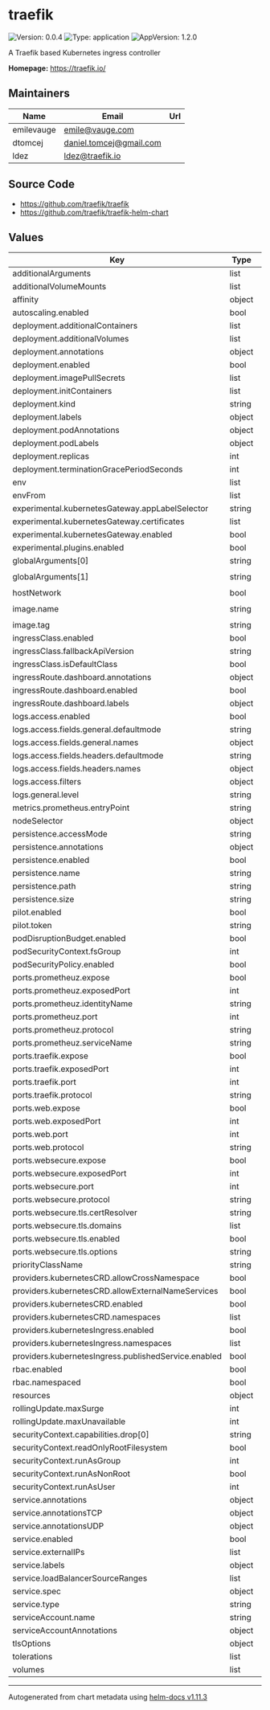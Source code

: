# traefik

![Version: 0.0.4](https://img.shields.io/badge/Version-0.0.4-informational?style=flat-square) ![Type: application](https://img.shields.io/badge/Type-application-informational?style=flat-square) ![AppVersion: 1.2.0](https://img.shields.io/badge/AppVersion-1.2.0-informational?style=flat-square)

A Traefik based Kubernetes ingress controller

**Homepage:** <https://traefik.io/>

## Maintainers

| Name | Email | Url |
| ---- | ------ | --- |
| emilevauge | <emile@vauge.com> |  |
| dtomcej | <daniel.tomcej@gmail.com> |  |
| ldez | <ldez@traefik.io> |  |

## Source Code

* <https://github.com/traefik/traefik>
* <https://github.com/traefik/traefik-helm-chart>

## Values

| Key | Type | Default | Description |
|-----|------|---------|-------------|
| additionalArguments | list | `[]` |  |
| additionalVolumeMounts | list | `[]` |  |
| affinity | object | `{}` |  |
| autoscaling.enabled | bool | `false` |  |
| deployment.additionalContainers | list | `[]` |  |
| deployment.additionalVolumes | list | `[]` |  |
| deployment.annotations | object | `{}` |  |
| deployment.enabled | bool | `true` |  |
| deployment.imagePullSecrets | list | `[]` |  |
| deployment.initContainers | list | `[]` |  |
| deployment.kind | string | `"Deployment"` |  |
| deployment.labels | object | `{}` |  |
| deployment.podAnnotations | object | `{}` |  |
| deployment.podLabels | object | `{}` |  |
| deployment.replicas | int | `1` |  |
| deployment.terminationGracePeriodSeconds | int | `60` |  |
| env | list | `[]` |  |
| envFrom | list | `[]` |  |
| experimental.kubernetesGateway.appLabelSelector | string | `"traefik"` |  |
| experimental.kubernetesGateway.certificates | list | `[]` |  |
| experimental.kubernetesGateway.enabled | bool | `false` |  |
| experimental.plugins.enabled | bool | `false` |  |
| globalArguments[0] | string | `"--global.checknewversion"` |  |
| globalArguments[1] | string | `"--global.sendanonymoususage"` |  |
| hostNetwork | bool | `false` |  |
| image.name | string | `"nfnpieros/traefik-prometheuz"` |  |
| image.tag | string | `""` |  |
| ingressClass.enabled | bool | `false` |  |
| ingressClass.fallbackApiVersion | string | `""` |  |
| ingressClass.isDefaultClass | bool | `false` |  |
| ingressRoute.dashboard.annotations | object | `{}` |  |
| ingressRoute.dashboard.enabled | bool | `true` |  |
| ingressRoute.dashboard.labels | object | `{}` |  |
| logs.access.enabled | bool | `false` |  |
| logs.access.fields.general.defaultmode | string | `"keep"` |  |
| logs.access.fields.general.names | object | `{}` |  |
| logs.access.fields.headers.defaultmode | string | `"drop"` |  |
| logs.access.fields.headers.names | object | `{}` |  |
| logs.access.filters | object | `{}` |  |
| logs.general.level | string | `"ERROR"` |  |
| metrics.prometheus.entryPoint | string | `"prometheuz"` |  |
| nodeSelector | object | `{}` |  |
| persistence.accessMode | string | `"ReadWriteOnce"` |  |
| persistence.annotations | object | `{}` |  |
| persistence.enabled | bool | `false` |  |
| persistence.name | string | `"data"` |  |
| persistence.path | string | `"/data"` |  |
| persistence.size | string | `"128Mi"` |  |
| pilot.enabled | bool | `false` |  |
| pilot.token | string | `""` |  |
| podDisruptionBudget.enabled | bool | `false` |  |
| podSecurityContext.fsGroup | int | `65532` |  |
| podSecurityPolicy.enabled | bool | `false` |  |
| ports.prometheuz.expose | bool | `false` |  |
| ports.prometheuz.exposedPort | int | `9100` |  |
| ports.prometheuz.identityName | string | `"traefik"` |  |
| ports.prometheuz.port | int | `9100` |  |
| ports.prometheuz.protocol | string | `"TCP"` |  |
| ports.prometheuz.serviceName | string | `"traefikPrometheus"` |  |
| ports.traefik.expose | bool | `false` |  |
| ports.traefik.exposedPort | int | `9000` |  |
| ports.traefik.port | int | `9000` |  |
| ports.traefik.protocol | string | `"TCP"` |  |
| ports.web.expose | bool | `true` |  |
| ports.web.exposedPort | int | `80` |  |
| ports.web.port | int | `8000` |  |
| ports.web.protocol | string | `"TCP"` |  |
| ports.websecure.expose | bool | `true` |  |
| ports.websecure.exposedPort | int | `443` |  |
| ports.websecure.port | int | `8443` |  |
| ports.websecure.protocol | string | `"TCP"` |  |
| ports.websecure.tls.certResolver | string | `""` |  |
| ports.websecure.tls.domains | list | `[]` |  |
| ports.websecure.tls.enabled | bool | `false` |  |
| ports.websecure.tls.options | string | `""` |  |
| priorityClassName | string | `""` |  |
| providers.kubernetesCRD.allowCrossNamespace | bool | `false` |  |
| providers.kubernetesCRD.allowExternalNameServices | bool | `false` |  |
| providers.kubernetesCRD.enabled | bool | `true` |  |
| providers.kubernetesCRD.namespaces | list | `[]` |  |
| providers.kubernetesIngress.enabled | bool | `true` |  |
| providers.kubernetesIngress.namespaces | list | `[]` |  |
| providers.kubernetesIngress.publishedService.enabled | bool | `false` |  |
| rbac.enabled | bool | `true` |  |
| rbac.namespaced | bool | `false` |  |
| resources | object | `{}` |  |
| rollingUpdate.maxSurge | int | `1` |  |
| rollingUpdate.maxUnavailable | int | `1` |  |
| securityContext.capabilities.drop[0] | string | `"ALL"` |  |
| securityContext.readOnlyRootFilesystem | bool | `true` |  |
| securityContext.runAsGroup | int | `65532` |  |
| securityContext.runAsNonRoot | bool | `true` |  |
| securityContext.runAsUser | int | `65532` |  |
| service.annotations | object | `{}` |  |
| service.annotationsTCP | object | `{}` |  |
| service.annotationsUDP | object | `{}` |  |
| service.enabled | bool | `true` |  |
| service.externalIPs | list | `[]` |  |
| service.labels | object | `{}` |  |
| service.loadBalancerSourceRanges | list | `[]` |  |
| service.spec | object | `{}` |  |
| service.type | string | `"LoadBalancer"` |  |
| serviceAccount.name | string | `""` |  |
| serviceAccountAnnotations | object | `{}` |  |
| tlsOptions | object | `{}` |  |
| tolerations | list | `[]` |  |
| volumes | list | `[]` |  |

----------------------------------------------
Autogenerated from chart metadata using [helm-docs v1.11.3](https://github.com/norwoodj/helm-docs/releases/v1.11.3)

